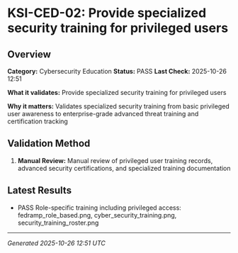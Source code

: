 # KSI-CED-02: Provide specialized security training for privileged users

## Overview

**Category:** Cybersecurity Education
**Status:** PASS
**Last Check:** 2025-10-26 12:51

**What it validates:** Provide specialized security training for privileged users

**Why it matters:** Validates specialized security training from basic privileged user awareness to enterprise-grade advanced threat training and certification tracking

## Validation Method

1. **Manual Review:** Manual review of privileged user training records, advanced security certifications, and specialized training documentation

## Latest Results

- PASS Role-specific training including privileged access: fedramp_role_based.png, cyber_security_training.png, security_training_roster.png

---
*Generated 2025-10-26 12:51 UTC*